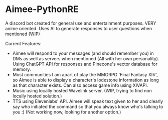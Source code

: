# Aimee-PythonRE

A discord bot created for general use and entertainment purposes.
VERY anime oriented. Uses AI to generate responses to user questions when mentioned (WIP)

Current Features:
- Aimee will respond to your messages (and should remember you) in DMs as well as servers when mentioned (All with her own personality). Using ChatGPT API for responses and Pinecone's vector database for memory.
- Most communities I am apart of play the MMORPG 'Final Fantasy XIV', so Aimee is able to display a character's lodestone information as long as that character exists. Can also access game info using XIVAPI.
- Music using locally hosted Wavelink server. (WIP, trying to find non locally hosted solution.)
- TTS using Elevenlabs' API. Aimee will speak text given to her and clearly say who initiated the command so that you always know who's talking to you :) (Not working now, looking for another option.)

